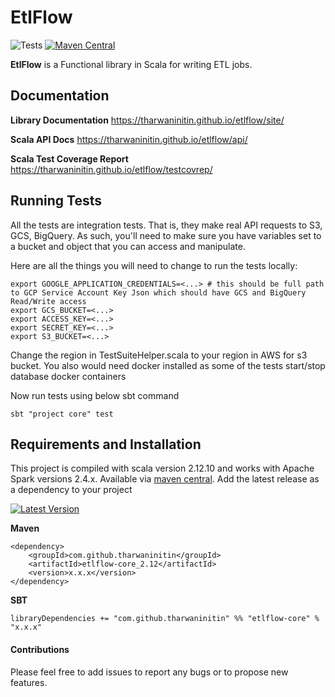 EtlFlow
====

![Tests](https://github.com/tharwaninitin/etlflow/workflows/Tests/badge.svg)
[![Maven Central](https://maven-badges.herokuapp.com/maven-central/com.github.tharwaninitin/etlflow-core_2.12/badge.svg)](https://mvnrepository.com/artifact/com.github.tharwaninitin/etlflow-core)

**EtlFlow** is a Functional library in Scala for writing ETL jobs.

## Documentation

__Library Documentation__  https://tharwaninitin.github.io/etlflow/site/

__Scala API Docs__ https://tharwaninitin.github.io/etlflow/api/

__Scala Test Coverage Report__  https://tharwaninitin.github.io/etlflow/testcovrep/

## Running Tests
All the tests are integration tests. That is, they make real API requests to S3, GCS, BigQuery. 
As such, you'll need to make sure you have variables set to a bucket and object that you can access and manipulate.

Here are all the things you will need to change to run the tests locally:

 ```shell
 export GOOGLE_APPLICATION_CREDENTIALS=<...> # this should be full path to GCP Service Account Key Json which should have GCS and BigQuery Read/Write access
 export GCS_BUCKET=<...> 
 export ACCESS_KEY=<...>
 export SECRET_KEY=<...>
 export S3_BUCKET=<...>
```
Change the region in TestSuiteHelper.scala to your region in AWS for s3 bucket.
You also would need docker installed as some of the tests start/stop database docker containers

Now run tests using below sbt command
 ```shell
 sbt "project core" test
 ```

## Requirements and Installation
This project is compiled with scala version 2.12.10 and works with Apache Spark versions 2.4.x.
Available via [maven central](https://mvnrepository.com/artifact/com.github.tharwaninitin/etlflow-core). 
Add the latest release as a dependency to your project

[![Latest Version](https://maven-badges.herokuapp.com/maven-central/com.github.tharwaninitin/etlflow-core_2.12/badge.svg)](https://mvnrepository.com/artifact/com.github.tharwaninitin/etlflow-core)

__Maven__
```
<dependency>
    <groupId>com.github.tharwaninitin</groupId>
    <artifactId>etlflow-core_2.12</artifactId>
    <version>x.x.x</version>
</dependency>
```
__SBT__
```
libraryDependencies += "com.github.tharwaninitin" %% "etlflow-core" % "x.x.x"
```

#### Contributions
Please feel free to add issues to report any bugs or to propose new features.
